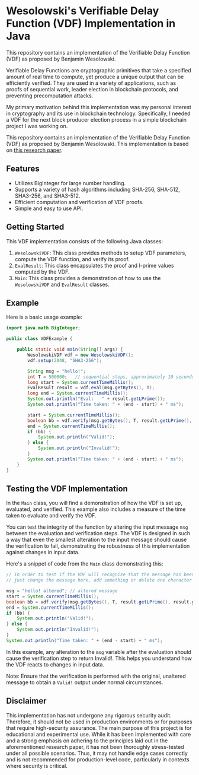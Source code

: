# Wesolowski's Verifiable Delay Function (VDF) Implementation in Java

This repository contains an implementation of the Verifiable Delay Function (VDF) as proposed by Benjamin Wesolowski.

Verifiable Delay Functions are cryptographic primitives that take a specified amount of real time to compute, yet produce a unique output that can be efficiently verified. They are used in a variety of applications, such as proofs of sequential work, leader election in blockchain protocols, and preventing precomputation attacks.

My primary motivation behind this implementation was my personal interest in cryptography and its use in blockchain technology. Specifically, I needed a VDF for the next block producer election process in a simple blockchain project I was working on.

This repository contains an implementation of the Verifiable Delay Function (VDF) as proposed by Benjamin Wesolowski. This implementation is based on [this research paper](https://www.researchgate.net/publication/349760306_Implementation_Study_of_Two_Verifiable_Delay_Functions).


## Features

- Utilizes BigInteger for large number handling.
- Supports a variety of hash algorithms including SHA-256, SHA-512, SHA3-256, and SHA3-512.
- Efficient computation and verification of VDF proofs.
- Simple and easy to use API.

## Getting Started

This VDF implementation consists of the following Java classes:

1. `WesolowskiVDF`: This class provides methods to setup VDF parameters, compute the VDF function, and verify its proof.
2. `EvalResult`: This class encapsulates the proof and l-prime values computed by the VDF.
3. `Main`: This class provides a demonstration of how to use the `WesolowskiVDF` and `EvalResult` classes.

## Example

Here is a basic usage example:

```java
import java.math.BigInteger;

public class VDFExample {

    public static void main(String[] args) {
        WesolowskiVDF vdf = new WesolowskiVDF();
        vdf.setup(2048, "SHA3-256");

        String msg = "hello!";
        int T = 500000;   // sequential steps, approximately 10 seconds
        long start = System.currentTimeMillis();
        EvalResult result = vdf.eval(msg.getBytes(), T);
        long end = System.currentTimeMillis();
        System.out.println("Eval:   " + result.getLPrime());
        System.out.println("Time taken: " + (end - start) + " ms");

        start = System.currentTimeMillis();
        boolean bb = vdf.verify(msg.getBytes(), T, result.getLPrime(), result.getProof());
        end = System.currentTimeMillis();
        if (bb) {
            System.out.println("Valid!");
        } else {
            System.out.println("Invalid!");
        }
        System.out.println("Time taken: " + (end - start) + " ms");
    }
}
```

## Testing the VDF Implementation

In the `Main` class, you will find a demonstration of how the VDF is set up, evaluated, and verified. This example also includes a measure of the time taken to evaluate and verify the VDF.

You can test the integrity of the function by altering the input message `msg` between the evaluation and verification steps. The VDF is designed in such a way that even the smallest alteration to the input message should cause the verification to fail, demonstrating the robustness of this implementation against changes in input data.

Here's a snippet of code from the `Main` class demonstrating this:


```java
// In order to test if the VDF will recognize that the message has been altered,
// just change the message here, add something or delete one character

msg = "hello! altered"; // altered message
start = System.currentTimeMillis();
boolean bb = vdf.verify(msg.getBytes(), T, result.getLPrime(), result.getProof());
end = System.currentTimeMillis();
if (bb) {
    System.out.println("Valid!");
} else {
    System.out.println("Invalid!");
}
System.out.println("Time taken: " + (end - start) + " ms");

```

In this example, any alteration to the `msg` variable after the evaluation should cause the verification step to return Invalid!. This helps you understand how the VDF reacts to changes in input data.

Note: Ensure that the verification is performed with the original, unaltered message to obtain a `Valid!` output under normal circumstances.



## Disclaimer
This implementation has not undergone any rigorous security audit. Therefore, it should not be used in production environments or for purposes that require high-security assurance. The main purpose of this project is for educational and experimental use. While it has been implemented with care and a strong emphasis on adhering to the principles laid out in the aforementioned research paper, it has not been thoroughly stress-tested under all possible scenarios. Thus, it may not handle edge cases correctly and is not recommended for production-level code, particularly in contexts where security is critical.